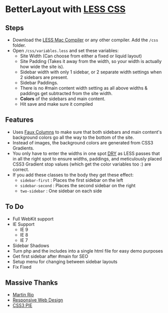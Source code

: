 BetterLayout with [LESS CSS](http://lesscss.org)
==========================================

Steps
-------

* Download the [LESS Mac Compiler](http://incident57.com/less/) or any other compiler. Add the `/css` folder.
* Open `/css/variables.less` and set these variables:
	* Site Width (Can choose from either a fixed or liquid layout)
	* Site Padding (Takes it away from the width, so your width is actually how wide the site is).
	* Sidebar width with only 1 sidebar, or 2 separate width settings  when 2 sidebars are present.
	* Sidebar Paddings.
	* There is no #main content width setting as all above widths & paddings get subtracted from the site width.
	* **Colors** of the sidebars and main content.
	* Hit save and make sure it compiled

Features
-----------

* Uses [Faux Columns](http://www.alistapart.com/articles/fauxcolumns/) to make sure that both sidebars and main content's background colors go all the way to the bottom of the site. 
* Instead of images, the background colors are generated from CSS3 Gradients.
* You only have to enter the widths in one spot [DRY](http://en.wikipedia.org/wiki/Don't_repeat_yourself) as LESS passes that in all the right spot to ensure widths, paddings, and meticulously placed CSS3 Gradient stop values (which get the color variables too :) are correct.
* If you add these classes to the body they get these effect:
	* `sidebar-first` : Places the first sidebar on the left
	* `sidebar-second` : Places the second sidebar on the right
	* `two-sidebar` : One sidebar on each side 

To Do
--------

* Full WebKit support
* IE Support
	* IE 9
	* IE 8
	* IE 7
* Sidebar Shadows
* Turn php and the includes into a single html file for easy demo purposes
* Get first sidebar after #main for SEO
* Setup menu for changing between sidebar layouts
* Fix Fixed

Massive Thanks
--------------------

* [Martin Rio](http://about.me/axolx)
* [Responsive Web Design](http://www.abookapart.com/products/responsive-web-design)
* [CSS3 PIE](http://css3pie.com)